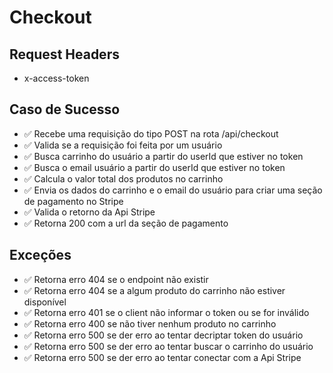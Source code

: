 # Checkout

## Request Headers
* x-access-token

## Caso de Sucesso

- ✅ Recebe uma requisição do tipo POST na rota /api/checkout
- ✅ Valida se a requisição foi feita por um usuário
- ✅ Busca carrinho do usuário a partir do userId que estiver no token
- ✅ Busca o email usuário a partir do userId que estiver no token
- ✅ Calcula o valor total dos produtos no carrinho
- ✅ Envia os dados do carrinho e o email do usuário para criar uma seção de pagamento no Stripe
- ✅ Valida o retorno da Api Stripe
- ✅ Retorna 200 com a url da seção de pagamento


## Exceções

- ✅ Retorna erro 404 se o endpoint não existir
- ✅ Retorna erro 404 se a algum produto do carrinho não estiver disponível
- ✅ Retorna erro 401 se o client não informar o token ou se for inválido
- ✅ Retorna erro 400 se não tiver nenhum produto no carrinho
- ✅ Retorna erro 500 se der erro ao tentar decriptar token do usuário
- ✅ Retorna erro 500 se der erro ao tentar buscar o carrinho do usuário
- ✅ Retorna erro 500 se der erro ao tentar conectar com a Api Stripe



